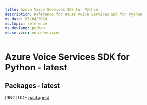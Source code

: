 ```yaml
---
title: Azure Voice Services SDK for Python
description: Reference for Azure Voice Services SDK for Python
ms.date: 03/04/2024
ms.topic: reference
ms.devlang: python
ms.service: voiceservices
---
```

# Azure Voice Services SDK for Python - latest
## Packages - latest
[!INCLUDE [packages](voice-services-index.md)]